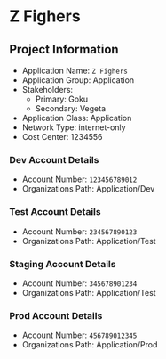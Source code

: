 # Z Fighers

## Project Information

* Application Name: `Z Fighers`
* Application Group: Application
* Stakeholders:
  * Primary: Goku
  * Secondary: Vegeta
* Application Class: Application
* Network Type: internet-only
* Cost Center: 1234556

### Dev Account Details
* Account Number: `123456789012`
* Organizations Path: Application/Dev

### Test Account Details
* Account Number: `234567890123`
* Organizations Path: Application/Test

### Staging Account Details
* Account Number: `345678901234`
* Organizations Path: Application/Test

### Prod Account Details
* Account Number: `456789012345`
* Organizations Path: Application/Prod